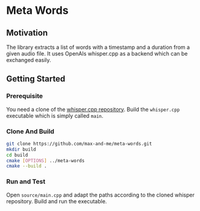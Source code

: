 # Meta Words

## Motivation

The library extracts a list of words with a timestamp and a duration from a given audio file. It uses OpenAIs whisper.cpp as a backend which can be exchanged easily.

## Getting Started

### Prerequisite

You need a clone of the [whisper.cpp repository](https://github.com/ggerganov/whisper.cpp.git). Build the ```whisper.cpp``` executable which is simply called ```main```.

### Clone And Build

```sh
git clone https://github.com/max-and-me/meta-words.git
mkdir build
cd build
cmake [OPTIONS] ../meta-words
cmake --build . 
```

### Run and Test

Open ```source/main.cpp``` and adapt the paths according to the cloned whisper repository. Build and run the executable.